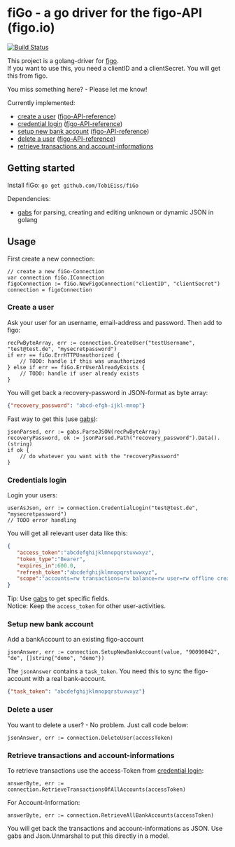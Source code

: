 # fiGo - a go driver for the figo-API (figo.io)

[![Build Status](https://travis-ci.org/TobiEiss/fiGo.svg?branch=master)](https://travis-ci.org/TobiEiss/fiGo)

This project is a golang-driver for [figo](http://www.figo.io).  
If you want to use this, you need a clientID and a clientSecret. You will get this from figo.

You miss something here? - Please let me know!

Currently implemented:
* [create a user](#create-a-user) ([figo-API-reference](http://docs.figo.io/#create-new-figo-user))
* [credential login](#credentials-login) ([figo-API-reference](http://docs.figo.io/#credential-login))
* [setup new bank account](#setup-new-bank-account) ([figo-API-reference](http://docs.figo.io/#setup-new-bank-account))
* [delete a user](#delete-a-user) ([figo-API-reference](http://docs.figo.io/#delete-a-user))
* [retrieve transactions and account-informations](#retrieve-transactions-and-account-informations)

## Getting started

Install fiGo:
`go get github.com/TobiEiss/fiGo`

Dependencies:
- [gabs](https://github.com/Jeffail/gabs) for parsing, creating and editing unknown or dynamic JSON in golang

## Usage

First create a new connection:
```golang
// create a new fiGo-Connection
var connection fiGo.IConnection
figoConnection := fiGo.NewFigoConnection("clientID", "clientSecret")
connection = figoConnection
```

### Create a user

Ask your user for an username, email-address and password. Then add to figo:
```golang
recPwByteArray, err := connection.CreateUser("testUsername", "test@test.de", "mysecretpassword")
if err == fiGo.ErrHTTPUnauthorized {
    // TODO: handle if this was unauthorized
} else if err == fiGo.ErrUserAlreadyExists {
    // TODO: handle if user already exists
}
```

You will get back a recovery-password in JSON-format as byte array:
```json
{"recovery_password": "abcd-efgh-ijkl-mnop"}
```

Fast way to get this (use [gabs](https://github.com/Jeffail/gabs)):
```golang
jsonParsed, err := gabs.ParseJSON(recPwByteArray)
recoveryPassword, ok := jsonParsed.Path("recovery_password").Data().(string)
if ok {
    // do whatever you want with the "recoveryPassword"
}
```

### Credentials login

Login your users:

```golang
userAsJson, err := connection.CredentialLogin("test@test.de", "mysecretpassword")
// TODO error handling
```

You will get all relevant user data like this:
```json
{
   "access_token":"abcdefghijklmnopqrstuvwxyz",
   "token_type":"Bearer",
   "expires_in":600.0,
   "refresh_token":"abcdefghijklmnopqrstuvwxyz",
   "scope":"accounts=rw transactions=rw balance=rw user=rw offline create_user "
}
```

Tip: Use [gabs](https://github.com/Jeffail/gabs) to get specific fields.  
Notice: Keep the `access_token` for other user-activities.

### Setup new bank account

Add a bankAccount to an existing figo-account

```golang
jsonAnswer, err := connection.SetupNewBankAccount(value, "90090042", "de", []string{"demo", "demo"})
```

The `jsonAnswer` contains a `task_token`. You need this to sync the figo-account with a real bank-account.
```json
{"task_token": "abcdefghijklmnopqrstuvwxyz"}
```

### Delete a user

You want to delete a user? - No problem. Just call code below:
```golang
jsonAnswer, err := connection.DeleteUser(accessToken)
```

### Retrieve transactions and account-informations

To retrieve transactions use the access-Token from [credential login](#credentials-login):
```golang
answerByte, err := connection.RetrieveTransactionsOfAllAccounts(accessToken)
```

For Account-Information:

```golang
answerByte, err := connection.RetrieveAllBankAccounts(accessToken)
```

You will get back the transactions and account-informations as JSON. Use gabs and Json.Unmarshal to put this directly in a model.
